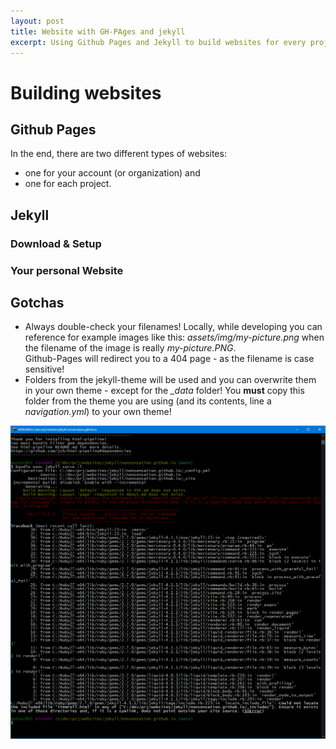 ```yaml
---
layout: post
title: Website with GH-PAges and jekyll
excerpt: Using Github Pages and Jekyll to build websites for every project as well as a personal one using the same skin.
---
```


# Building websites

## Github Pages

In the end, there are two different types of websites:
- one for your account (or organization) and
- one for each project.


## Jekyll

### Download & Setup

### Your personal Website


## Gotchas

- Always double-check your filenames! Locally, while developing you can reference for example images like this: *assets/img/my-picture.png* when the filename of the image is really *my-picture.PNG*.  
Github-Pages will redirect you to a 404 page - as the filename is case sensitive!
- Folders from the jekyll-theme will be used and you can overwrite them in your own theme - except for the *_data* folder! You **must** copy this folder from the theme you are using (and its contents, line a *navigation.yml*) to your own theme!



















![Jekyll Live Reload Error](assets/img/jekyll-livereload-error.png)
